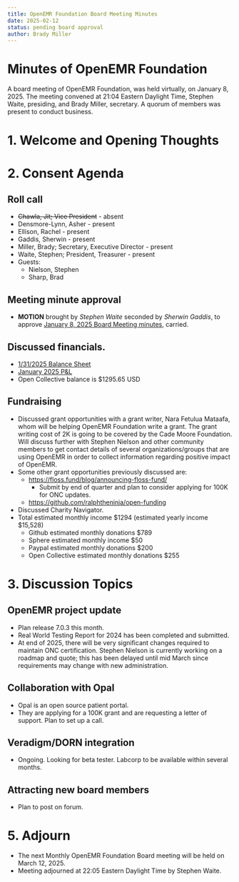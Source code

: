```yaml
---
title: OpenEMR Foundation Board Meeting Minutes
date: 2025-02-12
status: pending board approval
author: Brady Miller
---
```


# Minutes of OpenEMR Foundation

A board meeting of OpenEMR Foundation, was held virtually, on January 8, 2025. The meeting convened at 21:04 Eastern Daylight Time, Stephen Waite, presiding, and Brady Miller, secretary. A quorum of members was present to conduct business.

# 1. Welcome and Opening Thoughts

# 2. Consent Agenda
## Roll call
  - ~~Chawla, Jit; Vice President~~ - absent
  - Densmore-Lynn, Asher - present
  - Ellison, Rachel - present
  - Gaddis, Sherwin - present
  - Miller, Brady; Secretary, Executive Director - present
  - Waite, Stephen; President, Treasurer - present
  - Guests:
    - Nielson, Stephen
    - Sharp, Brad

## Meeting minute approval
  - **MOTION** brought by _Stephen Waite_ seconded by _Sherwin Gaddis_, to approve [January 8, 2025 Board Meeting minutes](https://github.com/openemr/foundation-minutes/blob/master/2025-01-08-Board.md), carried.

## Discussed financials.
   - [1/31/2025 Balance Sheet](https://community.open-emr.org/uploads/short-url/k3ot3jLM5AiPuI9VY8OcRnbPE8q.pdf)
   - [January 2025 P&L](https://community.open-emr.org/uploads/short-url/hoMIN3TUgbUA2UFQss8FfYcwE6j.pdf)
  - Open Collective balance is $1295.65 USD

## Fundraising
  - Discussed grant opportunities with a grant writer, Nara Fetulua Mataafa, whom will be helping OpenEMR Foundation write a grant. The grant writing cost of 2K is going to be covered by the Cade Moore Foundation. Will discuss further with Stephen Nielson and other community members to get contact details of several organizations/groups that are using OpenEMR in order to collect information regarding positive impact of OpenEMR.
  - Some other grant opportunities previously discussed are:
    - https://floss.fund/blog/announcing-floss-fund/
      - Submit by end of quarter and plan to consider applying for 100K for ONC updates.
    - https://github.com/ralphtheninja/open-funding
  - Discussed Charity Navigator.
  - Total estimated monthly income $1294 (estimated yearly income $15,528)
    - Github estimated monthly donations $789
    - Sphere estimated monthly income $50
    - Paypal estimated monthly donations $200
    - Open Collective estimated monthly donations $255

# 3. Discussion Topics

## OpenEMR project update
  - Plan release 7.0.3 this month.
  - Real World Testing Report for 2024 has been completed and submitted.
  - At end of 2025, there will be very significant changes required to maintain ONC certification. Stephen Nielson is currently working on a roadmap and quote; this has been delayed until mid March since requirements may change with new administration.

## Collaboration with Opal
  - Opal is an open source patient portal.
  - They are applying for a 100K grant and are requesting a letter of support. Plan to set up a call.
 
## Veradigm/DORN integration
  - Ongoing. Looking for beta tester. Labcorp to be available within several months.

## Attracting new board members
  - Plan to post on forum.

# 5. Adjourn
  - The next Monthly OpenEMR Foundation Board meeting will be held on March 12, 2025.
  - Meeting adjourned at 22:05 Eastern Daylight Time by Stephen Waite.
 
